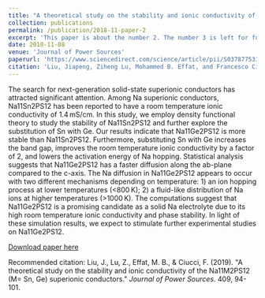 ```yaml
---
title: "A theoretical study on the stability and ionic conductivity of the Na11M2PS12 (M = Sn, Ge) superionic conductors"
collection: publications
permalink: /publication/2018-11-paper-2
excerpt: 'This paper is about the number 2. The number 3 is left for future work.'
date: 2010-11-08
venue: 'Journal of Power Sources'
paperurl: 'https://www.sciencedirect.com/science/article/pii/S0378775318311856'
citation: 'Liu, Jiapeng, Ziheng Lu, Mohammed B. Effat, and Francesco Ciucci (2019). &quot;A theoretical study on the stability and ionic conductivity of the Na11M2PS12 (M= Sn, Ge) superionic conductors.&quot; <i>Journal of Power Sources</i>. 409, 94-101.'
---
```

The search for next-generation solid-state superionic conductors has attracted significant attention. Among Na superionic conductors, Na11Sn2PS12 has been reported to have a room temperature ionic conductivity of 1.4 mS/cm. In this study, we employ density functional theory to study the stability of Na11Sn2PS12 and further explore the substitution of Sn with Ge. Our results indicate that Na11Ge2PS12 is more stable than Na11Sn2PS12. Furthermore, substituting Sn with Ge increases the band gap, improves the room temperature ionic conductivity by a factor of 2, and lowers the activation energy of Na hopping. Statistical analysis suggests that Na11Ge2PS12 has a faster diffusion along the ab-plane compared to the c-axis. The Na diffusion in Na11Ge2PS12 appears to occur with two different mechanisms depending on temperature: 1) an ion hopping process at lower temperatures (<800 K); 2) a fluid-like distribution of Na ions at higher temperatures (>1000 K). The computations suggest that Na11Ge2PS12 is a promising candidate as a solid Na electrolyte due to its high room temperature ionic conductivity and phase stability. In light of these simulation results, we expect to stimulate further experimental studies on Na11Ge2PS12.

[Download paper here](http://jiapeng-liu.github.io/files/paper2.pdf)

Recommended citation: Liu, J., Lu, Z., Effat, M. B., & Ciucci, F. (2019). "A theoretical study on the stability and ionic conductivity of the Na11M2PS12 (M= Sn, Ge) superionic conductors." <i>Journal of Power Sources</i>. 409, 94-101.
